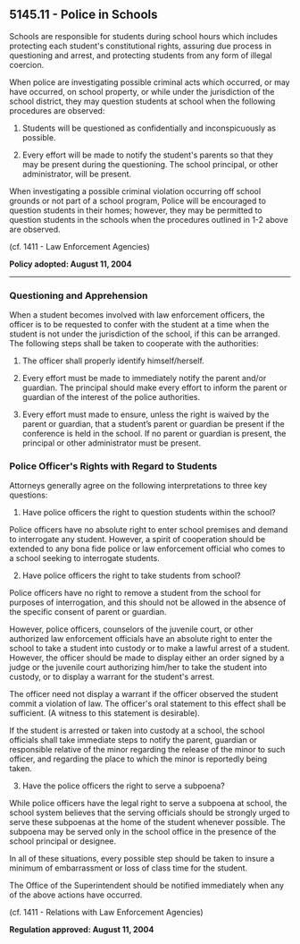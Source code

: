 ## 5145.11 - Police in Schools

Schools are responsible for students during school hours which includes protecting each student's constitutional rights, assuring due process in questioning and arrest, and protecting students from any form of illegal coercion.

When police are investigating possible criminal acts which occurred, or may have occurred, on school property, or while under the jurisdiction of the school district, they may question students at school when the following procedures are observed:

1.  Students will be questioned as confidentially and inconspicuously as possible.

2.  Every effort will be made to notify the student's parents so that they may be present during the questioning.  The school principal, or other administrator, will be present.

When investigating a possible criminal violation occurring off school grounds or not part of a school program,  Police will be encouraged to question students in their homes; however, they may be permitted to question students in the schools when the procedures outlined in 1-2 above are observed.

(cf. 1411 - Law Enforcement Agencies)

**Policy adopted:  August 11, 2004**

---

### Questioning and Apprehension

When a student becomes involved with law enforcement officers, the officer is to be requested to confer with the student at a time when the student is not under the jurisdiction of the school, if this can be arranged. The following steps shall be taken to cooperate with the authorities:

1.  The officer shall properly identify himself/herself.

2.  Every effort must be made to immediately notify the parent and/or guardian. The principal should make every effort to inform the parent or guardian of the interest of the police authorities.

3.  Every effort must made to ensure, unless the right is waived by the parent or guardian, that a student’s parent or guardian be present if the conference is held in the school. If no parent or guardian is present, the principal or other administrator must be present.

### Police Officer's Rights with Regard to Students

Attorneys generally agree on the following interpretations to three key questions:

1.  Have police officers the right to question students within the school?

  Police officers have no absolute right to enter school premises and demand to interrogate any student. However, a spirit of cooperation should be extended to any bona fide police or law enforcement official who comes to a school seeking to interrogate students.

2.  Have police officers the right to take students from school?

  Police officers have no right to remove a student from the school for purposes of interrogation, and this should not be allowed in the absence of the specific consent of parent or guardian.

  However, police officers, counselors of the juvenile court, or other authorized law enforcement officials have an absolute right to enter the school to take a student into custody or to make a lawful arrest of a student. However, the officer should be made to display either an order signed by a judge or the juvenile court authorizing him/her to take the student into custody, or to display a warrant for the student's arrest.

  The officer need not display a warrant if the officer observed the student commit a violation of law. The officer's oral statement to this effect shall be sufficient. (A witness to this statement is desirable).

  If the student is arrested or taken into custody at a school, the school officials shall take immediate steps to notify the parent, guardian or responsible relative of the minor regarding the release of the minor to such officer, and regarding the place to which the minor is reportedly being taken.

3.  Have the police officers the right to serve a subpoena?

  While police officers have the legal right to serve a subpoena at school, the school system believes that the serving officials should be strongly urged to serve these subpoenas at the home of the student whenever possible. The subpoena may be served only in the school office in the presence of the school principal or designee.

  In all of these situations, every possible step should be taken to insure a minimum of embarrassment or loss of class time for the student.

  The Office of the Superintendent should be notified immediately when any of the above actions have occurred.

(cf. 1411 - Relations with Law Enforcement Agencies)

**Regulation approved:  August 11, 2004**

